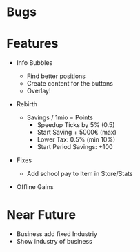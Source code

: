 # Bugs

# Features
- Info Bubbles
    - Find better positions
    - Create content for the buttons
    - Overlay!
    
- Rebirth
    - Savings / 1mio = Points
        - Speedup Ticks by 5% (0.5)
        - Start Saving + 5000€ (max) 
        - Lower Tax: 0.5% (min 10%)
        - Start Period Savings: +100

- Fixes
    - Add school pay to Item in Store/Stats
    
- Offline Gains

# Near Future
- Business add fixed Industriy
- Show industry of business